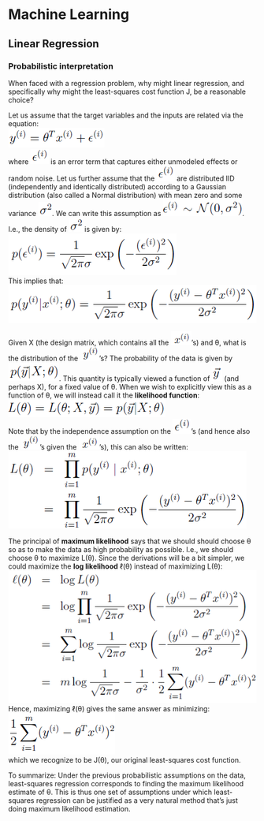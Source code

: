 # Machine Learning

## Linear Regression

### Probabilistic interpretation

When faced with a regression problem, why might linear regression, and specifically why might the least-squares cost function J, be a reasonable choice?  

Let us assume that the target variables and the inputs are related via the equation:  
![](pic/related_equation.png)  
where ![](pic/epsilon_with_subscript_(i).png) is an error term that captures either unmodeled effects or random noise. Let us further assume that the ![](pic/epsilon_with_subscript_(i).png) are distributed IID (independently and identically distributed) according to a Gaussian distribution (also called a Normal distribution) with mean zero and some variance ![](pic/square_of_sigma.png). We can write this assumption as ![](pic/Guassian_distribution_part1.png)![](pic/Guassian_distribution_part2.png). I.e., the density of ![](pic/square_of_sigma.png) is given by:  
![](pic/density_of_epsilon.png)  
This implies that:  
![](pic/distribution_of_y_with_subscript_(i).png)  

Given X (the design matrix, which contains all the ![](pic/x_with_subscript_(i).png)’s) and θ, what is the distribution of the ![](pic/y_with_subscript_(i).png)’s? The probability of the data is given by ![](pic/probability_of_y.png). This quantity is typically viewed a function of ![](pic/vector_of_y.png) (and perhaps X), for a fixed value of θ. When we wish to explicitly view this as a function of θ, we will instead call it the **likelihood function**:  
![](pic/likelihood_function.png)  
Note that by the independence assumption on the ![](pic/epsilon_with_subscript_(i).png)’s (and hence also the ![](pic/y_with_subscript_(i).png)’s given the ![](pic/x_with_subscript_(i).png)’s), this can also be written:  
![](pic/likelihood_function_variant.png)  

The principal of **maximum likelihood** says that we should should choose θ so as to make the data as high probability as possible. I.e., we should choose θ to maximize L(θ). Since the derivations will be a bit simpler, we could maximize the **log likelihood** ℓ(θ) instead of maximizing L(θ):  
![](pic/log_likelihood.png)  
Hence, maximizing ℓ(θ) gives the same answer as minimizing:  
![](pic/least_squares.png)  
which we recognize to be J(θ), our original least-squares cost function.  

To summarize: Under the previous probabilistic assumptions on the data, least-squares regression corresponds to finding the maximum likelihood estimate of θ. This is thus one set of assumptions under which least-squares regression can be justified as a very natural method that’s just doing maximum likelihood estimation.